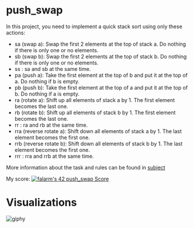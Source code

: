 # push_swap

In this project, you need to implement a quick stack sort using only these actions:
- sa (swap a): Swap the first 2 elements at the top of stack a. Do nothing if there is only one or no elements.
- sb (swap b): Swap the first 2 elements at the top of stack b. Do nothing if there is only one or no elements.
- ss : sa and sb at the same time.
- pa (push a): Take the first element at the top of b and put it at the top of a. Do nothing if b is empty.
- pb (push b): Take the first element at the top of a and put it at the top of b. Do nothing if a is empty.
- ra (rotate a): Shift up all elements of stack a by 1. The first element becomes the last one.
- rb (rotate b): Shift up all elements of stack b by 1. The first element becomes the last one.
- rr : ra and rb at the same time.
- rra (reverse rotate a): Shift down all elements of stack a by 1. The last element becomes the first one.
- rrb (reverse rotate b): Shift down all elements of stack b by 1. The last element becomes the first one.
- rrr : rra and rrb at the same time.

More information about the task and rules can be found in [subject](https://github.com/Fuse23/push_swap/blob/main/subject/en.subject.pdf)

My score: [![falarm's 42 push_swap Score](https://badge42.vercel.app/api/v2/cl23rylyn001609lbgc4t4lzn/project/2521410)](https://github.com/JaeSeoKim/badge42)

# Visualizations

![giphy](https://user-images.githubusercontent.com/57636684/192558554-ee4359ae-d4ec-4b33-a80f-f0975cbe6ecc.gif)
